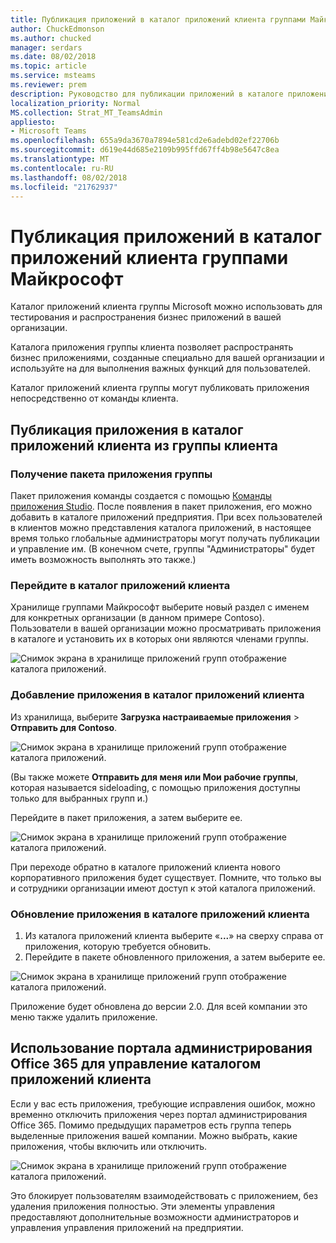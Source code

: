 ```yaml
---
title: Публикация приложений в каталог приложений клиента группами Майкрософт
author: ChuckEdmonson
ms.author: chucked
manager: serdars
ms.date: 08/02/2018
ms.topic: article
ms.service: msteams
ms.reviewer: prem
description: Руководство для публикации приложений в каталоге приложений Microsoft группы клиента.
localization_priority: Normal
MS.collection: Strat_MT_TeamsAdmin
appliesto:
- Microsoft Teams
ms.openlocfilehash: 655a9da3670a7894e581cd2e6adebd02ef22706b
ms.sourcegitcommit: d619e44d685e2109b995ffd67ff4b98e5647c8ea
ms.translationtype: MT
ms.contentlocale: ru-RU
ms.lasthandoff: 08/02/2018
ms.locfileid: "21762937"
---
```

<a name="publish-apps-to-the-microsoft-teams-tenant-apps-catalog"></a>Публикация приложений в каталог приложений клиента группами Майкрософт
=======================================================

Каталог приложений клиента группы Microsoft можно использовать для тестирования и распространения бизнес приложений в вашей организации. 

Каталога приложения группы клиента позволяет распространять бизнес приложениями, созданные специально для вашей организации и используйте на для выполнения важных функций для пользователей. 
 
Каталог приложений клиента группы могут публиковать приложения непосредственно от команды клиента.

## <a name="publish-an-app-to-the-tenant-apps-catalog-from-the-teams-client"></a>Публикация приложения в каталог приложений клиента из группы клиента

### <a name="get-a-teams-app-package"></a>Получение пакета приложения группы

Пакет приложения команды создается с помощью [Команды приложения Studio](https://docs.microsoft.com/microsoftteams/platform/get-started/get-started-app-studio). После появления в пакет приложения, его можно добавить в каталоге приложений предприятия. При всех пользователей в клиентов можно представления каталога приложений, в настоящее время только глобальные администраторы могут получать публикации и управление им. (В конечном счете, группы "Администраторы" будет иметь возможность выполнять это также.)

### <a name="go-to-the-tenant-apps-catalog"></a>Перейдите в каталог приложений клиента

Хранилище группами Майкрософт выберите новый раздел с именем для конкретных организации (в данном примере Contoso). Пользователи в вашей организации можно просматривать приложения в каталоге и установить их в которых они являются членами группы. 

![Снимок экрана в хранилище приложений групп отображение каталога приложений.](media/private-app-store-teams-image01.png)

### <a name="add-an-app-to-the-tenant-apps-catalog"></a>Добавление приложения в каталог приложений клиента

Из хранилища, выберите **Загрузка настраиваемые приложения** > **Отправить для Contoso**.

![Снимок экрана в хранилище приложений групп отображение каталога приложений.](media/private-app-store-teams-image02.png)

(Вы также можете **Отправить для меня или Мои рабочие группы**, которая называется sideloading, с помощью приложения доступны только для выбранных групп и.) 

Перейдите в пакет приложения, а затем выберите ее.

![Снимок экрана в хранилище приложений групп отображение каталога приложений.](media/private-app-store-teams-image03.png)

При переходе обратно в каталоге приложений клиента нового корпоративного приложения будет существует. Помните, что только вы и сотрудники организации имеют доступ к этой каталога приложений.

### <a name="update-an-app-in-the-tenant-apps-catalog"></a>Обновление приложения в каталоге приложений клиента

1. Из каталога приложений клиента выберите «**...**» на сверху справа от приложения, которую требуется обновить.
2. Перейдите в пакете обновленного приложения, а затем выберите ее.

![Снимок экрана в хранилище приложений групп отображение каталога приложений.](media/private-app-store-teams-image04.png)

Приложение будет обновлена до версии 2.0. Для всей компании это меню также удалить приложение.

## <a name="use-the-office-365-admin-portal-to-manage-the-tenant-apps-catalog"></a>Использование портала администрирования Office 365 для управление каталогом приложений клиента

Если у вас есть приложения, требующие исправления ошибок, можно временно отключить приложения через портал администрирования Office 365. Помимо предыдущих параметров есть группа теперь выделенные приложения вашей компании. Можно выбрать, какие приложения, чтобы включить или отключить.

![Снимок экрана в хранилище приложений групп отображение каталога приложений.](media/private-app-store-teams-image05.png)

Это блокирует пользователям взаимодействовать с приложением, без удаления приложения полностью. Эти элементы управления предоставляют дополнительные возможности администраторов и управления управления приложений на предприятии. 


